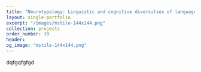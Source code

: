 ```yaml
---
title: "Neurotypology: Linguistic and cognitive diversities of language processing"
layout: single-portfolio
excerpt: "/images/mstile-144x144.png"
collection: projects
order_number: 30
header:
og_image: "mstile-144x144.png"
---
```


dqfgqfgfgd

